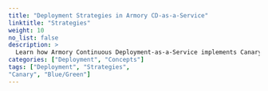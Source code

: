 ```yaml
---
title: "Deployment Strategies in Armory CD-as-a-Service"
linktitle: "Strategies"
weight: 10
no_list: false
description: >
  Learn how Armory Continuous Deployment-as-a-Service implements Canary and Blue/Green strategies.
categories: ["Deployment", "Concepts"]
tags: ["Deployment", "Strategies", 
"Canary", "Blue/Green"]
---
```



